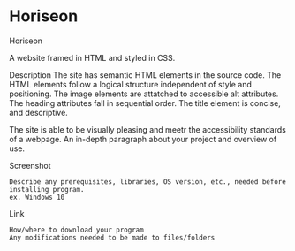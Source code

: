 # Horiseon
Horiseon 

A website framed in HTML and styled in CSS.

Description
The site has semantic HTML elements in the source code. The HTML elements follow a logical structure independent of style and positioning. The image elements are attatched to accessible alt attributes. The heading attributes fall in sequential order. The title element is concise, and descriptive.

The site is able to be visually pleasing and meetr the accessibility standards of a webpage.
An in-depth paragraph about your project and overview of use.

Screenshot

    Describe any prerequisites, libraries, OS version, etc., needed before installing program.
    ex. Windows 10

Link

    How/where to download your program
    Any modifications needed to be made to files/folders
